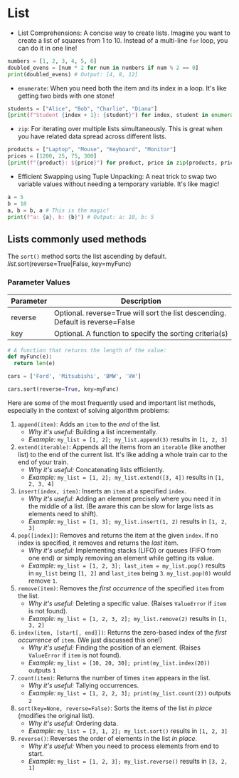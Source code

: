 # List

* List Comprehensions: A concise way to create lists. Imagine you want to create a list of squares from 1 to 10. Instead of a multi-line `for` loop, you can do it in one line!

```python
numbers = [1, 2, 3, 4, 5, 6]
doubled_evens = [num * 2 for num in numbers if num % 2 == 0]
print(doubled_evens) # Output: [4, 8, 12]
```

* `enumerate`: When you need both the item and its index in a loop. It's like getting two birds with one stone!

```python
students = ["Alice", "Bob", "Charlie", "Diana"]
[print(f"Student {index + 1}: {student}") for index, student in enumerate(students)]
```

* `zip`: For iterating over multiple lists simultaneously. This is great when you have related data spread across different lists.

```python
products = ["Laptop", "Mouse", "Keyboard", "Monitor"]
prices = [1200, 25, 75, 300]
[print(f"{product}: ${price}") for product, price in zip(products, prices)]
```

* Efficient Swapping using Tuple Unpacking: A neat trick to swap two variable values without needing a temporary variable. It's like magic!

```python
a = 5
b = 10
a, b = b, a # This is the magic!
print(f"a: {a}, b: {b}") # Output: a: 10, b: 5
```

## Lists commonly used methods

&#x20;The `sort()` method sorts the list ascending by default.  _list_.sort(reverse=True|False, key=myFunc)

### Parameter Values

| Parameter | Description                                                                    |
| --------- | ------------------------------------------------------------------------------ |
| reverse   | Optional. reverse=True will sort the list descending. Default is reverse=False |
| key       | Optional. A function to specify the sorting criteria(s)                        |

```python
# A function that returns the length of the value:
def myFunc(e):
  return len(e)

cars = ['Ford', 'Mitsubishi', 'BMW', 'VW']

cars.sort(reverse=True, key=myFunc)
```

Here are some of the most frequently used and important list methods, especially in the context of solving algorithm problems:

1. `append(item)`: Adds an `item` to the _end_ of the list.
   * _Why it's useful:_ Building a list incrementally.
   * _Example:_ `my_list = [1, 2]; my_list.append(3)` results in `[1, 2, 3]`
2. `extend(iterable)`: Appends all the items from an `iterable` (like another list) to the end of the current list. It's like adding a whole train car to the end of your train.
   * _Why it's useful:_ Concatenating lists efficiently.
   * _Example:_ `my_list = [1, 2]; my_list.extend([3, 4])` results in `[1, 2, 3, 4]`
3. `insert(index, item)`: Inserts an `item` at a specified `index`.
   * _Why it's useful:_ Adding an element precisely where you need it in the middle of a list. (Be aware this can be slow for large lists as elements need to shift).
   * _Example:_ `my_list = [1, 3]; my_list.insert(1, 2)` results in `[1, 2, 3]`
4. `pop([index])`: Removes and returns the item at the given `index`. If no index is specified, it removes and returns the _last_ item.
   * _Why it's useful:_ Implementing stacks (LIFO) or queues (FIFO from one end) or simply removing an element while getting its value.
   * _Example:_ `my_list = [1, 2, 3]; last_item = my_list.pop()` results in `my_list` being `[1, 2]` and `last_item` being `3`. `my_list.pop(0)` would remove `1`.
5. `remove(item)`: Removes the _first occurrence_ of the specified `item` from the list.
   * _Why it's useful:_ Deleting a specific value. (Raises `ValueError` if `item` is not found).
   * _Example:_ `my_list = [1, 2, 3, 2]; my_list.remove(2)` results in `[1, 3, 2]`
6. `index(item, [start[, end]])`: Returns the zero-based index of the _first occurrence_ of `item`. (We just discussed this one!)
   * _Why it's useful:_ Finding the position of an element. (Raises `ValueError` if `item` is not found).
   * _Example:_ `my_list = [10, 20, 30]; print(my_list.index(20))` outputs `1`
7. `count(item)`: Returns the number of times `item` appears in the list.
   * _Why it's useful:_ Tallying occurrences.
   * _Example:_ `my_list = [1, 2, 2, 3]; print(my_list.count(2))` outputs `2`
8. `sort(key=None, reverse=False)`: Sorts the items of the list _in place_ (modifies the original list).
   * _Why it's useful:_ Ordering data.
   * _Example:_ `my_list = [3, 1, 2]; my_list.sort()` results in `[1, 2, 3]`
9. `reverse()`: Reverses the order of elements in the list _in place_.
   * _Why it's useful:_ When you need to process elements from end to start.
   * _Example:_ `my_list = [1, 2, 3]; my_list.reverse()` results in `[3, 2, 1]`
